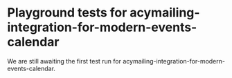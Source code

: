 # Playground tests for acymailing-integration-for-modern-events-calendar
We are still awaiting the first test run for acymailing-integration-for-modern-events-calendar.
